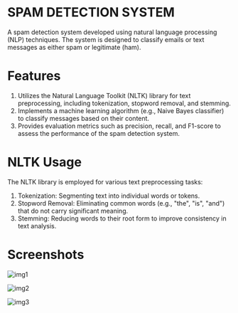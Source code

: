 # SPAM DETECTION SYSTEM
A spam detection system developed using natural language processing (NLP) techniques. The system is designed to classify emails or text messages as either spam or legitimate (ham).
# Features
1. Utilizes the Natural Language Toolkit (NLTK) library for text preprocessing, including tokenization, stopword removal, and stemming.
2. Implements a machine learning algorithm (e.g., Naive Bayes classifier) to classify messages based on their content.
3. Provides evaluation metrics such as precision, recall, and F1-score to assess the performance of the spam detection system.
# NLTK Usage
The NLTK library is employed for various text preprocessing tasks:
1. Tokenization: Segmenting text into individual words or tokens.
2. Stopword Removal: Eliminating common words (e.g., "the", "is", "and") that do not carry significant meaning.
3. Stemming: Reducing words to their root form to improve consistency in text analysis.
# Screenshots

![img1](https://github.com/user-attachments/assets/e18146bb-67de-4b67-84aa-a9059af99dc0)



![img2](https://github.com/user-attachments/assets/60cbb544-342d-45d5-9d64-df6485b22f1e)




![img3](https://github.com/user-attachments/assets/8ff50e4d-7f9f-4fdc-aadb-36c700fb2649)
